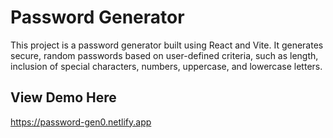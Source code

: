 # Password Generator

This project is a password generator built using React and Vite. It generates secure, random passwords based on user-defined criteria, such as length, inclusion of special characters, numbers, uppercase, and lowercase letters.

## View Demo Here

https://password-gen0.netlify.app


